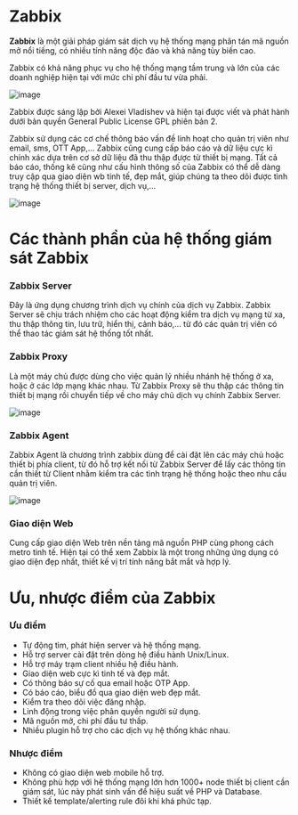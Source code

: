 # Zabbix

**Zabbix** là một giải pháp giám sát dịch vụ hệ thống mạng phân tán mã nguồn mở nổi tiếng, có nhiều tính năng độc đáo và khả năng tùy biến cao. 

Zabbix có khả năng phục vụ cho hệ thống mạng tầm trung và lớn của các doanh nghiệp hiện tại với mức chi phí đầu tư vừa phải. 

![image](https://user-images.githubusercontent.com/111716161/193794501-63d85b11-6eb6-4735-81f2-2d380779e138.png)

Zabbix được sáng lập bởi Alexei Vladishev và hiện tại được viết và phát hành dưới bản quyền General Public License GPL phiên bản 2. 

Zabbix sử dụng các cơ chế thông báo vấn đề linh hoạt cho quản trị viên như email, sms, OTT App,... Zabbix cũng cung cấp báo cáo và dữ liệu cực kì chính xác dựa trên cơ sở dữ liệu đã thu thập được từ thiết bị mạng. Tất cả báo cáo, thống kê cũng như cấu hình thông số của Zabbix có thể dễ dàng truy cập qua giao diện wb tinh tế, đẹp mắt, giúp chúng ta theo dõi được tình trạng hệ thống thiết bị server, dịch vụ,...

![image](https://user-images.githubusercontent.com/111716161/193794553-d3c35617-ea2f-4aa6-be2d-03a340960c75.png)

# Các thành phần của hệ thống giám sát Zabbix

### Zabbix Server

Đây là ứng dụng chương trình dịch vụ chính của dịch vụ Zabbix. Zabbix Server sẽ chịu trách nhiệm cho các hoạt động kiểm tra dịch vụ mạng từ xa, thu thập thông tin, lưu trữ, hiển thị, cảnh báo,... từ đó các quản trị viên có thể thao tác giám sát hệ thống tốt nhất. 

### Zabbix Proxy

Là một máy chủ được dùng cho việc quản lý nhiều nhánh hệ thống ở xa, hoặc ở các lớp mạng khác nhau. Từ Zabbix Proxy sẽ thu thập các thông tin thiết bị mạng rồi chuyển tiếp về cho máy chủ dịch vụ chính Zabbix Server.

![image](https://user-images.githubusercontent.com/111716161/193795575-b4d154fa-a176-4413-a7f2-d20b5074f29f.png)

### Zabbix Agent

Zabbix Agent là chương trình zabbix dùng để cài đặt lên các máy chủ hoặc thiết bị phía client, từ đó hỗ trợ kết nối từ Zabbix Server để lấy các thông tin cần thiết từ Client nhằm kiểm tra các tình trạng hệ thống hoặc theo nhu cầu quản trị viên. 

![image](https://user-images.githubusercontent.com/111716161/193796256-55f9e35a-774e-45e0-aa99-a92de206fdbf.png)

### Giao diện Web

Cung cấp giao diện Web trên nền tảng mã nguồn PHP cùng phong cách metro tinh tế. Hiện tại có thể xem Zabbix là một trong những ứng dụng có giao diện đẹp nhất, thiết kế vị trí tính năng bắt mắt và hợp lý. 

# Ưu, nhược điểm của Zabbix

### Ưu điểm

- Tự động tìm, phát hiện server và hệ thống mạng. 
- Hỗ trợ server cài đặt trên dòng hệ điều hành Unix/Linux.
- Hỗ trợ máy trạm client nhiều hệ điều hành. 
- Giao diện web cực kì tinh tế và đẹp mắt.
- Có thông báo sự cố qua email hoặc OTP App.
- Có báo cáo, biểu đồ qua giao diện web đẹp mắt. 
- Kiểm tra theo dõi việc đăng nhập. 
- Linh động trong việc phân quyền người sử dụng. 
- Mã nguồn mở, chi phí đầu tư thấp.
- Nhiều plugin hỗ trợ cho các dịch vụ hệ thống khác nhau. 

### Nhược điểm

- Không có giao diện web mobile hỗ trợ.
- Không phù hợp với hệ thống mạng lớn hơn 1000+ node thiết bị client cần giám sát, lúc này phát sinh vấn đề hiệu suất về PHP và Database. 
- Thiết kế template/alerting rule đôi khi khá phức tạp. 
